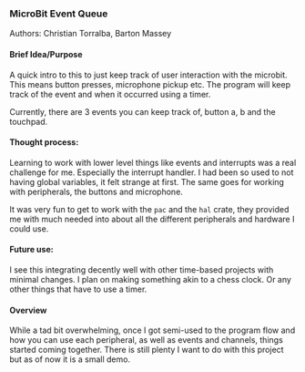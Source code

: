 ### MicroBit Event Queue

Authors: Christian Torralba, Barton Massey

#### Brief Idea/Purpose

A quick intro to this to just keep track of user interaction with the microbit. This means button presses, microphone pickup etc.
The program will keep track of the event and when it occurred using a timer.

Currently, there are 3 events you can keep track of, button a, b and the touchpad.


#### Thought process:
Learning to work with lower level things like events and interrupts was a real challenge for me. Especially the interrupt handler.
I had been so used to not having global variables, it felt strange at first. The same goes for working with peripherals, the buttons and microphone.

It was very fun to get to work with the `pac` and the `hal` crate, they provided me with much needed into about all the different 
peripherals and hardware I could use.


#### Future use:
I see this integrating decently well with other time-based projects with minimal changes. I plan on making something akin to 
a chess clock. Or any other things that have to use a timer.

#### Overview
While a tad bit overwhelming, once I got semi-used to the program flow and how you can use each peripheral, as well as events and channels,
things started coming together. There is still plenty I want to do with this project but as of now it is a small demo.